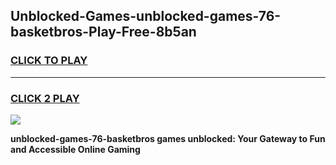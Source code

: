 
## Unblocked-Games-unblocked-games-76-basketbros-Play-Free-8b5an
<h3>
<a href="https://premium76.site?title=unblocked-games-76-basketbros&ref=23A">CLICK TO PLAY</a></h3>
<hr>

<h3>
<a href="https://premium76.site?title=unblocked-games-76-basketbros&ref=23A">CLICK 2 PLAY</a>
  
</h3>

<a href="https://premium76.site?title=unblocked-games-76-basketbros&ref=23A"><img src="https://clearcache.store/games.png"></a>


**unblocked-games-76-basketbros games unblocked: Your Gateway to Fun and Accessible Online Gaming**
